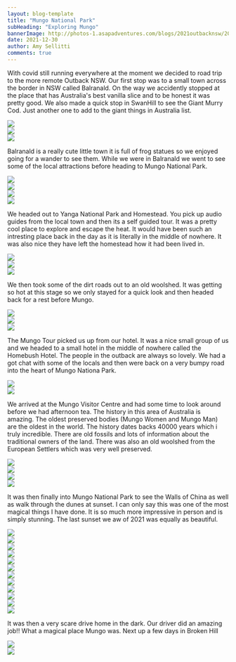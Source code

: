 ```yaml
---
layout: blog-template
title: "Mungo National Park"
subHeading: "Exploring Mungo"
bannerImage: http://photos-1.asapadventures.com/blogs/2021outbacknsw/2021-12-30/PXL_20211231_094130598.jpg_compressed.JPEG
date: 2021-12-30
author: Amy Sellitti
comments: true
---
```


With covid still running everywhere at the moment we decided to road trip to the more remote Outback NSW. Our first stop was to a small town across the border in NSW called Balranald. On the way we accidently stopped at the place that has Australia's best vanilla slice and to be honest it was pretty good. We also made a quick stop in SwanHill to see the Giant Murry Cod. Just another one to add to the giant things in Australia list.

<div class="center-image"><img src="http://photos-1.asapadventures.com/blogs/2021outbacknsw/2021-12-30/PXL_20211230_024549838.MP.jpg_compressed.JPEG" /></div>
<div class="center-image"><img src="http://photos-1.asapadventures.com/blogs/2021outbacknsw/2021-12-30/PXL_20211230_044708880.jpg_compressed.JPEG" /></div>
<div class="center-image"><img src="http://photos-1.asapadventures.com/blogs/2021outbacknsw/2021-12-30/PXL_20211230_044717968.MP.jpg_compressed.JPEG" /></div>

Balranald is a really cute little town it is full of frog statues so we enjoyed going for a wander to see them. While we were in Balranald we went to see some of the local attractions before heading to Mungo National Park.

<div class="center-image"><img src="http://photos-1.asapadventures.com/blogs/2021outbacknsw/2021-12-30/PXL_20211230_072918042.jpg_compressed.JPEG" /></div>
<div class="center-image"><img src="http://photos-1.asapadventures.com/blogs/2021outbacknsw/2021-12-30/PXL_20211230_085252003.jpg_compressed.JPEG" /></div>
<div class="center-image"><img src="http://photos-1.asapadventures.com/blogs/2021outbacknsw/2021-12-30/PXL_20211230_085946952.jpg_compressed.JPEG" /></div>
<div class="center-image"><img src="http://photos-1.asapadventures.com/blogs/2021outbacknsw/2021-12-30/PXL_20211230_085959303.jpg_compressed.JPEG" /></div>

We headed out to Yanga National Park and Homestead. You pick up audio guides from the local town and then its a self guided tour. It was a pretty cool place to explore and escape the heat. It would have been such an intresting place back in the day as it is literally in the middle of nowhere. It was also nice they have left the homestead how it had been lived in.

<div class="center-image"><img src="http://photos-1.asapadventures.com/blogs/2021outbacknsw/2021-12-30/PXL_20211231_001007500.MP.jpg_compressed.JPEG" /></div>
<div class="center-image"><img src="http://photos-1.asapadventures.com/blogs/2021outbacknsw/2021-12-30/PXL_20211231_001408020.jpg_compressed.JPEG" /></div>
<div class="center-image"><img src="http://photos-1.asapadventures.com/blogs/2021outbacknsw/2021-12-30/PXL_20211231_002124714.MP.jpg_compressed.JPEG" /></div>

We then took some of the dirt roads out to an old woolshed. It was getting so hot at this stage so we only stayed for a quick look and then headed back for a rest before Mungo.

<div class="center-image"><img src="http://photos-1.asapadventures.com/blogs/2021outbacknsw/2021-12-30/PXL_20211231_010744124.jpg_compressed.JPEG" /></div>
<div class="center-image"><img src="http://photos-1.asapadventures.com/blogs/2021outbacknsw/2021-12-30/PXL_20211231_011827563.MP.jpg_compressed.JPEG" /></div>
<div class="center-image"><img src="http://photos-1.asapadventures.com/blogs/2021outbacknsw/2021-12-30/PXL_20211231_012137980.MP.jpg_compressed.JPEG" /></div>

The Mungo Tour picked us up from our hotel. It was a nice small group of us and we headed to a small hotel in the middle of nowhere called the Homebush Hotel. The people in the outback are always so lovely. We had a got chat with some of the locals and then were back on a very bumpy road into the heart of Mungo Nationa Park.

<div class="center-image"><img src="http://photos-1.asapadventures.com/blogs/2021outbacknsw/2021-12-30/PXL_20211231_051753733.jpg_compressed.JPEG" /></div>
<div class="center-image"><img src="http://photos-1.asapadventures.com/blogs/2021outbacknsw/2021-12-30/PXL_20211231_055638384.jpg_compressed.JPEG" /></div>

We arrived at the Mungo Visitor Centre and had some time to look around before we had afternoon tea. The history in this area of Australia is amazing. The oldest preserved bodies (Mungo Women and Mungo Man) are the oldest in the world. The history dates backs 40000 years which i truly incredible. There are old fossils and lots of information about the traditional owners of the land. There was also an old woolshed from the European Settlers which was very well preserved.

<div class="center-image"><img src="http://photos-1.asapadventures.com/blogs/2021outbacknsw/2021-12-30/PXL_20211231_070836586.jpg_compressed.JPEG" /></div>
<div class="center-image"><img src="http://photos-1.asapadventures.com/blogs/2021outbacknsw/2021-12-30/PXL_20211231_072159756.jpg_compressed.JPEG" /></div>
<div class="center-image"><img src="http://photos-1.asapadventures.com/blogs/2021outbacknsw/2021-12-30/PXL_20211231_072822905.jpg_compressed.JPEG" /></div>
<div class="center-image"><img src="http://photos-1.asapadventures.com/blogs/2021outbacknsw/2021-12-30/PXL_20211231_072858482.MP.jpg_compressed.JPEG" /></div>

It was then finally into Mungo National Park to see the Walls of China as well as walk through the dunes at sunset. I can only say this was one of the most magical things I have done. It is so much more impressive in person and is simply stunning. The last sunset we aw of 2021 was equally as beautiful.

<div class="center-image"><img src="http://photos-1.asapadventures.com/blogs/2021outbacknsw/2021-12-30/PXL_20211231_082256655.jpg_compressed.JPEG" /></div>
<div class="center-image"><img src="http://photos-1.asapadventures.com/blogs/2021outbacknsw/2021-12-30/PXL_20211231_082420888.jpg_compressed.JPEG" /></div>
<div class="center-image"><img src="http://photos-1.asapadventures.com/blogs/2021outbacknsw/2021-12-30/PXL_20211231_082425512.jpg_compressed.JPEG" /></div>
<div class="center-image"><img src="http://photos-1.asapadventures.com/blogs/2021outbacknsw/2021-12-30/PXL_20211231_085938423.jpg_compressed.JPEG" /></div>
<div class="center-image"><img src="http://photos-1.asapadventures.com/blogs/2021outbacknsw/2021-12-30/PXL_20211231_090420922.jpg_compressed.JPEG" /></div>
<div class="center-image"><img src="http://photos-1.asapadventures.com/blogs/2021outbacknsw/2021-12-30/PXL_20211231_090814888.jpg_compressed.JPEG" /></div>
<div class="center-image"><img src="http://photos-1.asapadventures.com/blogs/2021outbacknsw/2021-12-30/PXL_20211231_092254401.MP.jpg_compressed.JPEG" /></div>
<div class="center-image"><img src="http://photos-1.asapadventures.com/blogs/2021outbacknsw/2021-12-30/PXL_20211231_093207132.jpg_compressed.JPEG" /></div>
<div class="center-image"><img src="http://photos-1.asapadventures.com/blogs/2021outbacknsw/2021-12-30/PXL_20211231_093740946.jpg_compressed.JPEG" /></div>
<div class="center-image"><img src="http://photos-1.asapadventures.com/blogs/2021outbacknsw/2021-12-30/PXL_20211231_094130598.jpg_compressed.JPEG" /></div>
<div class="center-image"><img src="http://photos-1.asapadventures.com/blogs/2021outbacknsw/2021-12-30/PXL_20211231_094417180.MP.jpg_compressed.JPEG" /></div>
<div class="center-image"><img src="http://photos-1.asapadventures.com/blogs/2021outbacknsw/2021-12-30/PXL_20211231_095300519.jpg_compressed.JPEG" /></div>

It was then a very scare drive home in the dark. Our driver did an amazing job!! What a magical place Mungo was. Next up a few days in Broken Hill

<div class="center-image"><img src="http://photos-1.asapadventures.com/blogs/2021outbacknsw/2021-12-30/PXL_20220101_111034758.jpg_compressed.JPEG" /></div>
<div class="center-image"><img src="http://photos-1.asapadventures.com/blogs/2021outbacknsw/2021-12-30/PXL_20220101_111040264.jpg_compressed.JPEG" /></div>
